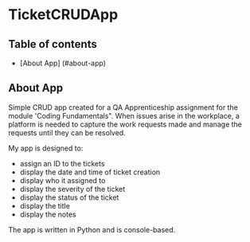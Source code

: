 # TicketCRUDApp

## Table of contents
* [About App] (#about-app)

## About App
Simple CRUD app created for a QA Apprenticeship assignment for the module 'Coding Fundamentals". When issues arise in the workplace, a platform is needed to capture the work requests made and manage the requests until they can be resolved. 

My app is designed to:
*	assign an ID to the tickets
*   display the date and time of ticket creation
*	display who it assigned to
*	display the severity of the ticket
*	display the status of the ticket
*	display the title 
*	display the notes

The app is written in Python and is console-based.
